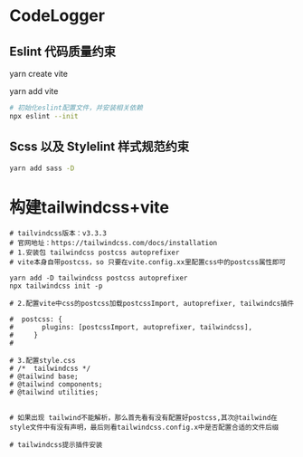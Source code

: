 # CodeLogger
## Eslint 代码质量约束

yarn create vite

yarn add vite


```sh
# 初始化eslint配置文件，并安装相关依赖
npx eslint --init
```
## Scss 以及 Stylelint 样式规范约束

```sh
yarn add sass -D
```


# 构建tailwindcss+vite

```
# tailvindcss版本：v3.3.3
# 官网地址：https://tailwindcss.com/docs/installation
# 1.安装包 tailwindcss postcss autoprefixer
# vite本身自带postcss，so 只要在vite.config.xx里配置css中的postcss属性即可

yarn add -D tailwindcss postcss autoprefixer
npx tailwindcss init -p

# 2.配置vite中css的postcss加载postcssImport, autoprefixer, tailwindcs插件

#  postcss: {
#       plugins: [postcssImport, autoprefixer, tailwindcss],
#     }
# 

# 3.配置style.css
# /*  tailwindcss */
# @tailwind base;
# @tailwind components;
# @tailwind utilities;


# 如果出现 tailwind不能解析，那么首先看有没有配置好postcss,其次@tailwind在style文件中有没有声明，最后则看tailwindcss.config.x中是否配置合适的文件后缀

# tailwindcss提示插件安装



```

